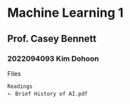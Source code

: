 # Machine Learning 1
## Prof. Casey Bennett
### 2022094093 Kim Dohoon


Files
```
Readings
ㄴ Brief History of AI.pdf
```